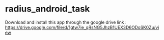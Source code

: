 # radius_android_task
Download and install this app through the google drive link :<br>
https://drive.google.com/file/d/1gtw7ie_qRsNG5JhzB1UEX3D6ODoSK0Zu/view
